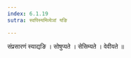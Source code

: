 ```yaml
---
index: 6.1.19
sutra: स्वपिस्यमिव्येञां यङि

---
```

 संप्रसारणं स्याद्यङि । सोषुप्यते । सेसिम्यते । वेवीयते ॥